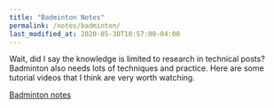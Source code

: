 ```yaml
---
title: "Badminton Notes"
permalink: /notes/badminton/
last_modified_at: 2020-05-30T10:57:00-04:00
---
```


Wait, did I say the knowledge is limited to research in technical posts? Badminton also needs lots of techniques and practice. Here are some tutorial videos that I think are very worth watching.

[Badminton notes](https://drive.google.com/open?id=10uCQgZz0YFUEe_uKJsIU8-t0FxnWhDsO)